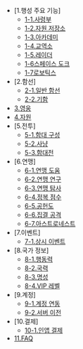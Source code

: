 * [1.행성 주요 기능]
  - [1-1.사령부](101CommandCenter.md)
  - [1-2.자원 저장소](102ResourceStorage.md)
  - [1-3.아카데미](103Academy.md)
  - [1-4.교역소](104TradingPost.md)
  - [1-5.레이더](105Radar.md)
  - [1-6스페이스 도크](106SpaceDock.md)
  - [1-7로보틱스](107RoboticsLab.md)
* [2.함선]
  - [2-1.일반 함선](201NormalShip.md)
  - [2-2.기함](202Flagship.md)
* [3.영웅](300Hero.md)
* [4.자원](400Resource.md)
* [5.전투]
  - [5-1.함대 구성](501FleetSet.md)
  - [5-2.사냥](502Hunt.md)
  - [5-3.함대전](503FleetBattle.md)
* [6.연맹]
  - [6-1.연맹 도움](601FedHelp.md)
  - [6-2.연맹 연구](602FedResearch.md)
  - [6-3.연맹 탐사](603FedExploration.md)
  - [6-4.정복 점수](604FedConquestScore.md)
  - [6-5.공헌도](605FedContribution.md)
  - [6-6.집결 공격](606FedRallyAttack.md)
  - [6-7.아스트로네스트](607FedAstronest.md)
* [7.이벤트]
  - [7-1.상시 이벤트](701RegularEvent..md)
* [8.국가 정보]
  - [8-1.행동력](801ActionPoint.md)
  - [8-2.국력](802NationalPower.md)
  - [8-3.명성](803Fame.md)
  - [8-4.VIP 레벨](804VIPLevel.md)
* [9.계정]
  - [9-1.계정 연동](901ConnectAccount.md)
  - [9-2.서버 이전](902MoveServer.md)
* [10.결제]
  - [10-1.인앱 결제](1001InAppBilling.md)
* [11.FAQ](1100FAQ.md)

